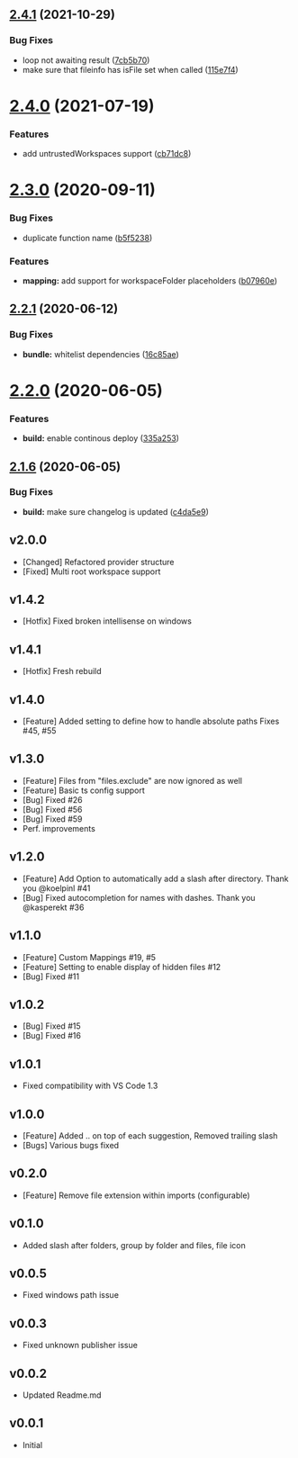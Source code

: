 ## [2.4.1](https://github.com/ChristianKohler/PathIntellisense/compare/v2.4.0...v2.4.1) (2021-10-29)


### Bug Fixes

* loop not awaiting result ([7cb5b70](https://github.com/ChristianKohler/PathIntellisense/commit/7cb5b70732483378648299eac2f556a223a0a04a))
* make sure that fileinfo has isFile set when called ([115e7f4](https://github.com/ChristianKohler/PathIntellisense/commit/115e7f4e835c6f3b34175ab83e12e2601396e5ea))

# [2.4.0](https://github.com/ChristianKohler/PathIntellisense/compare/v2.3.0...v2.4.0) (2021-07-19)


### Features

* add untrustedWorkspaces support ([cb71dc8](https://github.com/ChristianKohler/PathIntellisense/commit/cb71dc8aa5a2dd009ce4a2c0d8289f5c53c3656c))

# [2.3.0](https://github.com/ChristianKohler/PathIntellisense/compare/v2.2.1...v2.3.0) (2020-09-11)


### Bug Fixes

* duplicate function name ([b5f5238](https://github.com/ChristianKohler/PathIntellisense/commit/b5f523851aefed7ae92ff49bc914e261eb3aea77))


### Features

* **mapping:** add support for workspaceFolder placeholders ([b07960e](https://github.com/ChristianKohler/PathIntellisense/commit/b07960e38d70b94218fda76c2b54689593e1e905))

## [2.2.1](https://github.com/ChristianKohler/PathIntellisense/compare/v2.2.0...v2.2.1) (2020-06-12)


### Bug Fixes

* **bundle:** whitelist dependencies ([16c85ae](https://github.com/ChristianKohler/PathIntellisense/commit/16c85ae20bd953462c89bb844d8b876cdbd3114f))

# [2.2.0](https://github.com/ChristianKohler/PathIntellisense/compare/v2.1.6...v2.2.0) (2020-06-05)


### Features

* **build:** enable continous deploy ([335a253](https://github.com/ChristianKohler/PathIntellisense/commit/335a25384b5bace59354ef6683e5b76ab54e124c))

## [2.1.6](https://github.com/ChristianKohler/PathIntellisense/compare/v2.1.5...v2.1.6) (2020-06-05)

### Bug Fixes

- **build:** make sure changelog is updated ([c4da5e9](https://github.com/ChristianKohler/PathIntellisense/commit/c4da5e923890bb340d41aaa836bf1bc5f91050d0))

## v2.0.0

- [Changed] Refactored provider structure
- [Fixed] Multi root workspace support

## v1.4.2

- [Hotfix] Fixed broken intellisense on windows

## v1.4.1

- [Hotfix] Fresh rebuild

## v1.4.0

- [Feature] Added setting to define how to handle absolute paths Fixes #45, #55

## v1.3.0

- [Feature] Files from "files.exclude" are now ignored as well
- [Feature] Basic ts config support
- [Bug] Fixed #26
- [Bug] Fixed #56
- [Bug] Fixed #59
- Perf. improvements

## v1.2.0

- [Feature] Add Option to automatically add a slash after directory. Thank you @koelpinl #41
- [Bug] Fixed autocompletion for names with dashes. Thank you @kasperekt #36

## v1.1.0

- [Feature] Custom Mappings #19, #5
- [Feature] Setting to enable display of hidden files #12
- [Bug] Fixed #11

## v1.0.2

- [Bug] Fixed #15
- [Bug] Fixed #16

## v1.0.1

- Fixed compatibility with VS Code 1.3

## v1.0.0

- [Feature] Added .. on top of each suggestion, Removed trailing slash
- [Bugs] Various bugs fixed

## v0.2.0

- [Feature] Remove file extension within imports (configurable)

## v0.1.0

- Added slash after folders, group by folder and files, file icon

## v0.0.5

- Fixed windows path issue

## v0.0.3

- Fixed unknown publisher issue

## v0.0.2

- Updated Readme.md

## v0.0.1

- Initial
